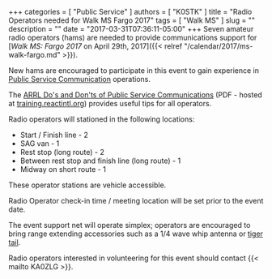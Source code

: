 +++
categories = [ "Public Service" ]
authors = [ "K0STK" ]
title = "Radio Operators needed for Walk MS Fargo 2017"
tags = [ "Walk MS" ]
slug = ""
description = ""
date = "2017-03-31T07:36:11-05:00"
+++
Seven amateur radio operators (hams) are needed to provide
communications support for
[*Walk MS: Fargo 2017* on April 29th, 2017]({{< relref "/calendar/2017/ms-walk-fargo.md" >}}).

New hams are encouraged to participate in this event to gain experience in
[Public Service Communication](http://www.arrl.org/public-service) operations.
<!--more-->
The [ARRL Do's and Don'ts of Public Service Communications](http://training.reactintl.org/public/pubs/Training/ecomm_course/ECOMM_Chapter15.pdf)
(PDF - hosted at [training.reactintl.org](http://training.reactintl.org/))
provides useful tips for all operators.

Radio operators will stationed in the following locations:

* Start / Finish line - 2
* SAG van - 1
* Rest stop (long route) - 2
* Between rest stop and finish line (long route) - 1
* Midway on short route - 1

These operator stations are vehicle accessible.

Radio Operator check-in time / meeting location will be set prior to the event
date.

The event support net will operate simplex; operators are encouraged to bring range extending accessories such as a 1/4 wave whip antenna or
[tiger](http://www.hamuniverse.com/htantennamod.html) [tail](http://pelicanbayarc.com/radio-workshop-tiger-tails/).

Radio operators interested in volunteering for this event should contact
{{< mailto KA0ZLG >}}.
